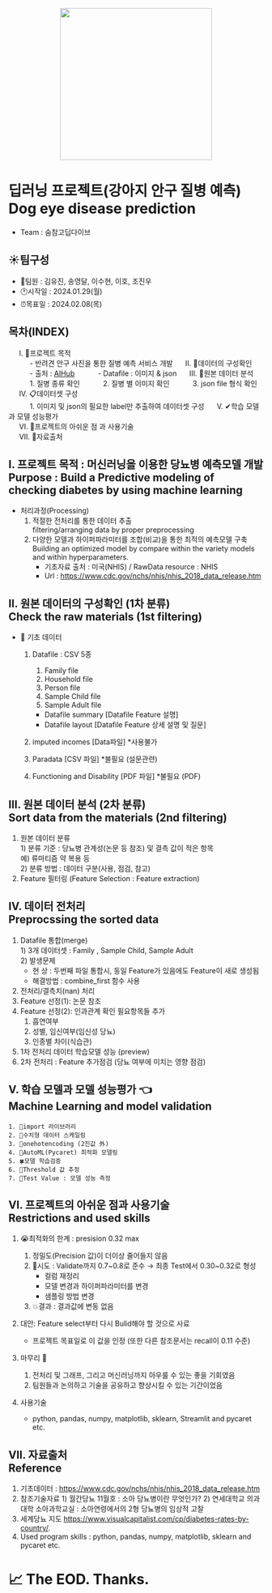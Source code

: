 <p align="center"><img src="https://github.com/jinucho/Diabetes-prediction/assets/133849027/9ec602aa-0a3e-45c9-8978-625ab4b8b3db" width="300" height="300"/>



# 딥러닝 프로젝트(강아지 안구 질병 예측)</br>Dog eye disease prediction
- Team : 숨참고딥다이브

## :sunny:팀구성 
  * 👥팀원 : 김유진, 송영달, 이수현, 이호, 조진우
  * :clock1:시작일 : 2024.01.29(월)
  * ⏰목표일 : 2024.02.08(목)

## 목차(INDEX)
&emsp;&ensp;Ⅰ. 🏁프로젝트 목적  
&emsp;&emsp;&emsp;- 반려견 안구 사진을 통한 질병 예측 서비스 개발
&emsp;&ensp;Ⅱ. 📑데이터의 구성확인
&emsp;&emsp;&emsp;- 출처 : [AIHub](https://www.aihub.or.kr/aihubdata/data/view.do?currMenu=115&topMenu=100&aihubDataSe=data&dataSetSn=562)
&emsp;&emsp;&emsp;- Datafile : 이미지 & json
&emsp;&ensp;Ⅲ. 📑원본 데이터 분석  
&emsp;&emsp;&emsp;1. 질병 종류 확인
&emsp;&emsp;&emsp;2. 질병 별 이미지 확인 
&emsp;&emsp;&emsp;3. json file 형식 확인
&emsp;&ensp;Ⅳ. 📋데이터셋 구성   
&emsp;&emsp;&emsp;1. 이미지 및 json의 필요한 label만 추출하여 데이터셋 구성
&emsp;&ensp;Ⅴ. ✔학습 모델과 모델 성능평가  
&emsp;&ensp;Ⅵ. 🚨프로젝트의 아쉬운 점 과 사용기술  
&emsp;&ensp;Ⅶ. 📶자료출처  

## Ⅰ. 프로젝트 목적 : 머신러닝을 이용한 당뇨병 예측모델 개발</br>Purpose : Build a Predictive modeling of checking diabetes by using machine learning  
  * 처리과정(Processing)  
    1) 적절한 전처리를 통한 데이터 추출  
       filtering/arranging data by proper preprocessing  
    2) 다양한 모델과 하이퍼파라미터를 조합(비교)을 통한 최적의 예측모델 구축  
       Building an optimized model by compare within the variety models and within hyperparameters.  
       - 기초자료 출처 : 미국(NHIS)  /  RawData resource : NHIS  
       - Url : https://www.cdc.gov/nchs/nhis/nhis_2018_data_release.htm  

## Ⅱ. 원본 데이터의 구성확인 (1차 분류)</br>Check the raw materials (1st filtering)
* 📑 기초 데이터
  1. Datafile : CSV 5종  
      1) Family file  
      2) Household file  
      3) Person file  
      4) Sample Child file  
      5) Sample Adult file  
      - Datafile summary               [Datafile Feature 설명]  
      - Datafile layout                [Datafile Feature 상세 설명 및 질문]  

  2. imputed incomes                  [Data파일]  *사용불가  
  3. Paradata                             [CSV 파일]  *불필요 (설문관련)  
  4. Functioning and Disability       [PDF 파일]  *불필요 (PDF)  

## Ⅲ. 원본 데이터 분석 (2차 분류)</br>Sort data from the materials (2nd filtering)
  1. 원본 데이터 분류  
    1) 분류 기준 : 당뇨병 관계성(논문 등 참조) 및 결측 값이 적은 항목  
     예) 류마티즘 약 복용 등  
    2) 분류 방법 : 데이터 구분(사용, 점검, 참고)  
  2. Feature 필터링 (Feature Selection : Feature extraction)     

## Ⅳ. 데이터 전처리</br>Preprocssing the sorted data
  1. Datafile 통합(merge)   
    1) 3개 데이터셋 : Family , Sample Child, Sample Adult  
    2) 발생문제  
       - 현   상 : 두번째 파일 통합시, 동일 Feature가 있음에도 Feature이 새로 생성됨  
       - 해결방법 : combine_first 함수 사용  
  2. 전처리/결측치(nan) 처리  
  3. Feature 선정(1): 논문 참조  
  4. Feature 선정(2): 인과관계 확인 필요항목들 추가  
      1) 흡연여부 
      2) 성별, 임신여부(임신성 당뇨)  
      3) 인종별 차이(식습관)  
  5. 1차 전처리 데이터 학습모델 성능 (preview)  
  6. 2차 전처리 : Feature 추가점검 (당뇨 여부에 미치는 영향 점검)  

## Ⅴ. 학습 모델과 모델 성능평가 :point_left: </br>Machine Learning and model validation
    1. 🌱import 라이브러리   
    2. 🌱수치형 데이터 스케일링  
    3. 🌿onehotencoding (2진값 外)  
    4. 🌿AutoML(Pycaret) 최적화 모델링  
    5. 🍀모델 학습검증  
    6. 🌲Threshold 값 추정  
    7. 🍎Test Value : 모델 성능 측정  

    
## Ⅵ. 프로젝트의 아쉬운 점과 사용기술 </br> Restrictions and used skills
  1. 😭최적화의 한계 : presision 0.32 max   
      1) 정밀도(Precision 값)이 더이상 줄어들지 않음  
      2) 💪시도  :  Validate까지 0.7\~0.8로 준수 → 최종 Test에서 0.30\~0.32로 형성  
          - 컬럼 재정리  
          - 모델 변경과 하이퍼파라미터를 변경   
          - 샘플링 방법 변경  
      3) :collision:결과 : 결과값에 변동 없음   

  2. 대안: Feature select부터 다시 Bulid해야 할 것으로 사료  
      - 프로젝트 목표일로 이 값을 인정 (또한 다른 참조문서는 recall이 0.11 수준)  

  3. 마무리 :pray:  
      1) 전처리 및 그래프, 그리고 머신러닝까지 아우룰 수 있는 좋을 기회였음  
      2) 팀원들과 논의하고 기술을 공유하고 향상시킬 수 있는 기간이었음  

  4. 사용기술  
      - python, pandas, numpy, matplotlib, sklearn, Streamlit and pycaret etc.  

## Ⅶ. 자료출처 </br>Reference
  1. 기초데이터 :  https://www.cdc.gov/nchs/nhis/nhis_2018_data_release.htm
  2. 참조기술자료
    1) 월간당뇨 11월호 :  소아 당뇨병이란 무엇인가?
    2) 연세대학교 의과대학 소아과학교실 : 소아연령에서의 2형 당뇨병의 임상적 고찰
  3. 세계당뇨 지도 
    https://www.visualcapitalist.com/cp/diabetes-rates-by-country/. 
  4. Used program skills : python, pandas, numpy, matplotlib, sklearn and pycaret etc.

# 📈 The EOD. Thanks. 


